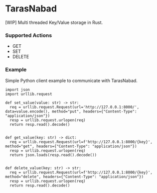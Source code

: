 # TarasNabad
[WIP] Multi threaded Key/Value storage in Rust.

### Supported Actions
- GET
- SET
- DELETE

### Example

Simple Python client example to communicate with TarasNabad.

```
import json
import urllib.request

def set_value(value: str) -> str:
  req = urllib.request.Request(url='http://127.0.0.1:8000/', data=value.encode(), method="put", headers={"Content-Type": "application/json"})
  resp = urllib.request.urlopen(req)
  return resp.read().decode()


def get_value(key: str) -> dict:
  req = urllib.request.Request(url=f'http://127.0.0.1:8000/{key}', method="get", headers={"Content-Type": "application/json"})
  resp = urllib.request.urlopen(req)
  return json.loads(resp.read().decode())


def delete_value(key: str) -> str:
  req = urllib.request.Request(url=f'http://127.0.0.1:8000/{key}', method="delete", headers={"Content-Type": "application/json"})
  resp = urllib.request.urlopen(req)
  return resp.read().decode()

```
